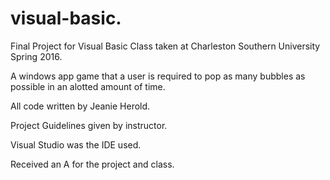 # visual-basic.
Final Project for Visual Basic Class taken at Charleston Southern University Spring 2016.

A windows app game that a user is required to pop as many bubbles as possible in an alotted amount of time. 

All code written by Jeanie Herold.

Project Guidelines given by instructor. 

Visual Studio was the IDE used. 

Received an A for the project and class. 
